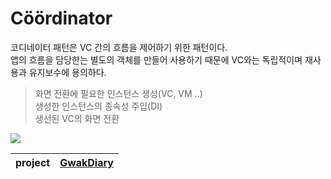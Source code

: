 # Cöördinator
코디네이터 패턴은 VC 간의 흐름을 제어하기 위한 패턴이다.  
앱의 흐름을 담당한는 별도의 객체를 만들어 사용하기 때문에 VC와는 독립적이며 재사용과 유지보수에 용의하다.

> 화면 전환에 필요한 인스턴스 생성(VC, VM ..)  
생성한 인스턴스의 종속성 주입(DI)  
생선된 VC의 화면 전환  

<img src = "https://velog.velcdn.com/images%2Fellyheetov%2Fpost%2F6ec003e2-ef4b-4a4f-a326-199d96484867%2FScreen%20Shot%202021-06-15%20at%205.35.05%20PM.png"/>

|project|[GwakDiary](https://github.com/Heeesang/GwakDiary)|
|---|---|
